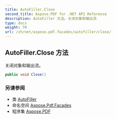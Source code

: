 ```yaml
---
title: AutoFiller.Close
second_title: Aspose.PDF for .NET API Reference
description: AutoFiller 方法。关闭对象和输出流
type: docs
weight: 70
url: /zh/net/aspose.pdf.facades/autofiller/close/
---
```

## AutoFiller.Close 方法

关闭对象和输出流。

```csharp
public void Close()
```

### 另请参阅

* 类 [AutoFiller](../)
* 命名空间 [Aspose.Pdf.Facades](../../../aspose.pdf.facades/)
* 程序集 [Aspose.PDF](../../../)